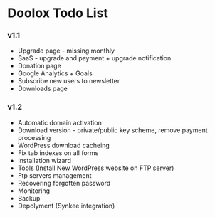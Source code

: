 Doolox Todo List
================

### v1.1 ###

* Upgrade page - missing monthly
* SaaS - upgrade and payment + upgrade notification
* Donation page
* Google Analytics + Goals
* Subscribe new users to newsletter
* Downloads page

### v1.2 ###

* Automatic domain activation
* Download version - private/public key scheme, remove payment processing
* WordPress download cacheing
* Fix tab indexes on all forms
* Installation wizard
* Tools (Install New WordPress website on FTP server)
* Ftp servers management
* Recovering forgotten password
* Monitoring
* Backup
* Depolyment (Synkee integration)